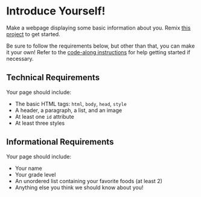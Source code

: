 # Introduce Yourself!
Make a webpage displaying some basic information about you. Remix [this project](https://glitch.com/edit/#!/remix/emptyweb101) to get started.

Be sure to follow the requirements below, but other than that, you can make it your own! Refer to the [code-along instructions](HtmlCssReviewCodeAlong.md) for help getting started if necessary.

## Technical Requirements
Your page should include:
- The basic HTML tags: `html`, `body`, `head`, `style`
- A header, a paragraph, a list, and an image
- At least one `id` attribute
- At least three styles

## Informational Requirements
Your page should include:
- Your name
- Your grade level
- An unordered list containing your favorite foods (at least 2)
- Anything else you think we should know about you!
